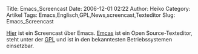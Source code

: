 Title: Emacs_Screencast
Date: 2006-12-01 02:22
Author: Heiko
Category: Artikel
Tags: Emacs,Englisch,GPL,News,screencast,Texteditor
Slug: Emacs_Screencast

[Hier](http://platypope.org/yada/emacs-demo/) ist ein Screencast über Emacs.
[Emcas](http://de.wikipedia.org/wiki/Emacs) ist ein Open Source-Texteditor,
steht unter der [GPL](http://de.wikipedia.org/wiki/GNU_General_Public_License)
und ist in den bekanntesten Betriebssystemen einsetzbar.

